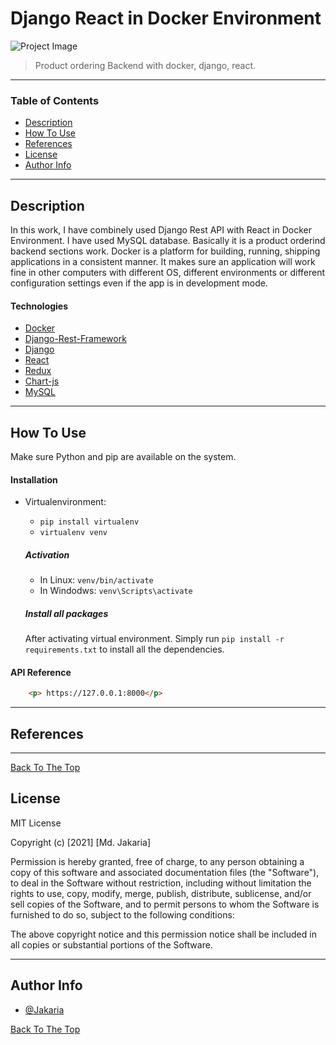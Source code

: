 # Django React in Docker Environment

![Project Image](https://miro.medium.com/max/1400/1*xFFecvB-joh7wBCh05NRsQ.png)

> Product ordering Backend with docker, django, react.

---

### Table of Contents

- [Description](#description)
- [How To Use](#how-to-use)
- [References](#references)
- [License](#license)
- [Author Info](#author-info)

---

## Description

In this work, I have combinely used Django Rest API with React in Docker Environment. I have used MySQL database. Basically it is a product orderind backend sections work.
Docker is a platform for building, running, shipping applications in a consistent manner. It makes sure an application will work fine in other computers with different OS, different environments or different configuration settings even if the app is in development mode.

#### Technologies

- [Docker](https://www.docker.com/)
- [Django-Rest-Framework](https://www.django-rest-framework.org/)
- [Django](https://www.djangoproject.com/)
- [React](https://reactjs.org/)
- [Redux](https://redux.js.org/)
- [Chart-js](https://www.chartjs.org/)
- [MySQL](https://www.mysql.com/)

---

## How To Use
Make sure Python and pip are available on the system.

#### Installation
- Virtualenvironment: 
    - ``` pip install virtualenv ```
    - ``` virtualenv venv ```

    ##### Activation

    - In Linux: ``` venv/bin/activate ```  
    - In Windodws: ``` venv\Scripts\activate ```  
    
    ##### Install all packages

    After activating virtual environment. 
    Simply run ``` pip install -r requirements.txt ``` to install all the dependencies.


#### API Reference

```html
    <p> https://127.0.0.1:8000</p>
```

---

## References

---



[Back To The Top](#Django-React-in-Docker-Environment)

## License

MIT License

Copyright (c) [2021] [Md. Jakaria]

Permission is hereby granted, free of charge, to any person obtaining a copy
of this software and associated documentation files (the "Software"), to deal
in the Software without restriction, including without limitation the rights
to use, copy, modify, merge, publish, distribute, sublicense, and/or sell
copies of the Software, and to permit persons to whom the Software is
furnished to do so, subject to the following conditions:

The above copyright notice and this permission notice shall be included in all
copies or substantial portions of the Software.


---

## Author Info

- [@Jakaria](https://facebook.com/jakaria.pust)


[Back To The Top](#Django-React-in-Docker-Environment)
